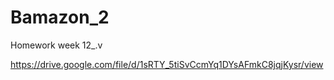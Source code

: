 # Bamazon_2
Homework week 12_.v


https://drive.google.com/file/d/1sRTY_5tiSvCcmYq1DYsAFmkC8jqjKysr/view
